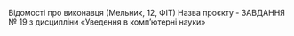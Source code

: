 Відомості про виконавця (Мельник, 12, ФІТ)
Назва проєкту - ЗАВДАННЯ № 19 з дисципліни «Уведення в комп’ютерні науки»